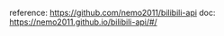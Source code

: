 reference: https://github.com/nemo2011/bilibili-api
doc: https://nemo2011.github.io/bilibili-api/#/
